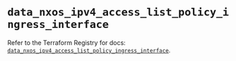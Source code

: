 # `data_nxos_ipv4_access_list_policy_ingress_interface`

Refer to the Terraform Registry for docs: [`data_nxos_ipv4_access_list_policy_ingress_interface`](https://registry.terraform.io/providers/ciscodevnet/nxos/0.5.10/docs/data-sources/ipv4_access_list_policy_ingress_interface).
